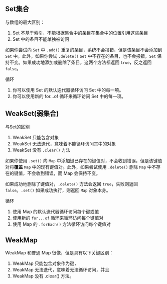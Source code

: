 
##  Set集合

与数组的最大区别：

1. Set 不基于索引，不能根据集合中的条目在集合中的位置引用这些条目
2. Set 中的条目不能单独被访问

如果你尝试向 `Set` 中 `.add()` 重复的条目，系统不会报错，但是该条目不会添加到 `Set` 中。此外，如果你尝试 `.delete()` `Set` 中不存在的条目，也不会报错，`Set` 保持不变。如果成功地添加或删除了条目，这两个方法都返回 `true`，反之返回 `false`。

循环

1. 你可以使用 Set 的默认迭代器循环访问 Set 中的每一项。
2. 你可以使用新的 for...of 循环来循环访问 Set 中的每一项。

##  WeakSet(弱集合)

与Set的区别

1. WeakSet 只能包含对象
2. WeakSet 无法迭代，意味着不能循环访问其中的对象
3. WeakSet 没有 `.clear()` 方法

如果你使用 `.set()` 向 `Map` 中添加键已存在的键值对，不会收到错误，但是该键值对将**覆盖** `Map` 中的现有键值对。此外，如果尝试使用 `.delete()` 删除 `Map` 中不存在的键值，不会收到错误，而 Map 会保持不变。

如果成功地删除了键值对，`.delete()` 方法会返回 `true`，失败则返回 `false`。`.set()` 如果成功执行，则返回 `Map` 对象本身。

循环
1. 使用 Map 的默认迭代器循环访问每个键或值
2. 使用新的 `for...of` 循环来循环访问每个键值对
3. 使用 Map 的 `.forEach()` 方法循环访问每个键值对

##  WeakMap

WeakMap 和普通 Map 很像，但是具有以下关键区别：

1. WeakMap 只能包含对象作为键，
2. WeakMap 无法迭代，意味着无法循环访问，并且
3. WeakMap 没有 .clear() 方法。